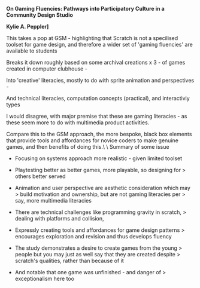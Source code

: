 **On Gaming Fluencies: Pathways into Participatory Culture in a Community Design Studio**

**Kylie A. Peppler\]**

This takes a pop at GSM - highlighting that Scratch is not a specilised toolset for game design, and therefore a wider set of 'gaming fluencies' are available to students

Breaks it down roughly based on some archival creations x 3 - of games created in computer clubhouse -

Into 'creative' literacies, mostly to do with sprite animation and perspectives -

And technical literacies, computation concepts (practical), and interactiviy types

I would disagree, with major premise that these are gaming literacies - as these seem more to do with multimedia product activities.

Compare this to the GSM approach, the more bespoke, black box elements that provide tools and affordances for novice coders to make genuine games, and then benefits of doing this.\ \ Summary of some issue

-   Focusing on systems approach more realistic - given limited toolset

-   Playtesting better as better games, more playable, so designing for     > others better served

-   Animation and user perspective are aesthetic consideration which may     > build motivation and ownership, but are not gaming literacies per     > say, more multimedia literacies

-   There are technical challenges like programming gravity in scratch,     > dealing with platforms and collision,

-   Expressly creating tools and affordances for game design patterns     > encourages exploration and revision and thus develops fluency

-   The study demonstrates a desire to create games from the young     > people but you may just as well say that they are created despite     > scratch's qualities, rather than because of it

-   And notable that one game was unfinished - and danger of     > exceptionalism here too 